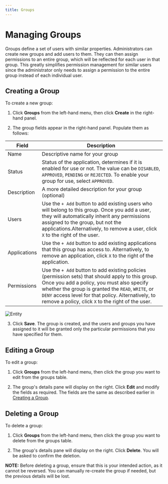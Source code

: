 ```yaml
---
title: Groups
---
```


# Managing Groups

Groups define a set of users with similar properties. Administrators can create new groups and add users to them. They can then assign permissions to an entire group, which will be reflected for each user in that group. This greatly simplifies permission management for similar users since the administrator only needs to assign a permission to the entire group instead of each individual user.

## Creating a Group

To create a new group:

1. Click **Groups** from the left-hand menu, then click **Create** in the right-hand panel.

2. The group fields appear in the right-hand panel. Populate them as follows:

| Field | Description |
|-------|-------------|
| Name         | Descriptive name for your group                            |
| Status       | Status of the application, determines if it is enabled for use or not. The value can be `DISABLED`, `APPROVED`, `PENDING` or `REJECTED`. To enable your group for use, select `APPROVED`. |
| Description  | A more detailed description for your group (optional)       |
| Users        | Use the `+ Add` button to add existing users who will belong to this group. Once you add a user, they will automatically inherit any permissions assigned to the group, but not the applications.Alternatively, to remove a user, click `X` to the right of the user. |
| Applications | Use the `+ Add` button to add existing applications that this group has access to. Alternatively, to remove an application, click `X` to the right of the application. |
| Permissions  | Use the `+ Add` button to add existing policies (permission sets) that should apply to this group. Once you add a policy, you must also specify whether the group is granted the `READ`, `WRITE`, or `DENY` access level for that policy. Alternatively, to remove a policy, click `X` to the right of the user. |

![Entity](../../assets/create-group.png 'Create Group')

3. Click **Save**. The group is created, and the users and groups you have assigned to it will be granted only the particular permissions that you have specified for them.

## Editing a Group

To edit a group:

1. Click **Groups** from the left-hand menu, then click the group you want to edit from the groups table.

2. The group's details pane will display on the right. Click **Edit** and modify the fields as required. The fields are the same as described earlier in <a href="/documentation/ego/user-guide/admin-ui#creating-a-group" target="_blank">Creating a Group</a>.

## Deleting a Group

To delete a group:

1. Click **Groups** from the left-hand menu, then click the group you want to delete from the groups table.

2. The group's details pane will display on the right. Click **Delete**. You will be asked to confirm the deletion.

<Warning>**NOTE:** Before deleting a group, ensure that this is your intended action, as it cannot be reversed. You can manually re-create the group if needed, but the previous details will be lost.</Warning>